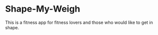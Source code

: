 # Shape-My-Weigh
This is a fitness app for fitness lovers and those who would like to get in shape. 